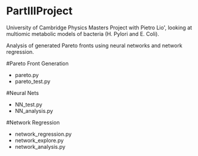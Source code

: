 # PartIIIProject

University of Cambridge Physics Masters Project with Pietro Lio', looking at multiomic metabolic models of bacteria (H. Pylori and E. Coli).

Analysis of generated Pareto fronts using neural networks and network regression.

#Pareto Front Generation
- pareto.py
- pareto_test.py

#Neural Nets
- NN_test.py
- NN_analysis.py

#Network Regression
- network_regression.py
- network_explore.py
- network_analysis.py
